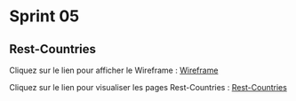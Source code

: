 <h1>Sprint 05</h1>
<h2>Rest-Countries</h2>
<p>Cliquez sur le lien pour afficher le Wireframe :
<a href="https://www.figma.com/file/cIQCS9syOS0K1oowa2edn2/UE%2FTable?node-id=0%3A1
" target="_blank">Wireframe</a></p>
<p>Cliquez sur le lien pour visualiser les pages Rest-Countries :
<a href="https://chouchaded.github.io/Sprint_05/">Rest-Countries</a></p> 

